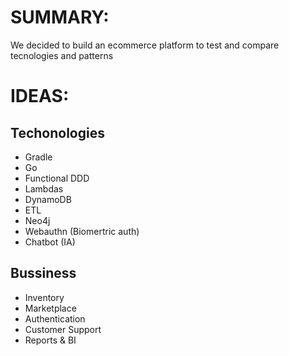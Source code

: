 # SUMMARY:
We decided to build an ecommerce platform to test and compare tecnologies and patterns 

# IDEAS:

## Techonologies
- Gradle
- Go 
- Functional DDD
- Lambdas
- DynamoDB
- ETL
- Neo4j
- Webauthn (Biomertric auth)
- Chatbot (IA)


## Bussiness
- Inventory
- Marketplace
- Authentication
- Customer Support
- Reports & BI
